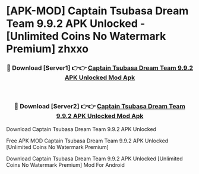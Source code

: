 # [APK-MOD] Captain Tsubasa  Dream Team 9.9.2 APK Unlocked - [Unlimited Coins No Watermark Premium] zhxxo



<div align="center">
<h3>🔴 Download [Server1] 👉👉 <a href="https://momento.my/?title=Captain_Tsubasa__Dream_Team_9.9.2_APK_Unlocked">Captain Tsubasa  Dream Team 9.9.2 APK Unlocked Mod Apk</a></h3><br>

<h3>🔴 Download [Server2] 👉👉 <a href="https://momento.my/?title=Captain_Tsubasa__Dream_Team_9.9.2_APK_Unlocked">Captain Tsubasa  Dream Team 9.9.2 APK Unlocked Mod Apk</a></h3>
</div>



Download Captain Tsubasa  Dream Team 9.9.2 APK Unlocked 

Free APK MOD Captain Tsubasa  Dream Team 9.9.2 APK Unlocked [Unlimited Coins No Watermark Premium]

Download Captain Tsubasa  Dream Team 9.9.2 APK Unlocked [Unlimited Coins No Watermark Premium] Mod For Android

